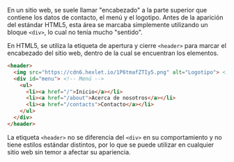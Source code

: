 En un sitio web, se suele llamar "encabezado" a la parte superior que contiene los datos de contacto, el menú y el logotipo. Antes de la aparición del estándar HTML5, esta área se marcaba simplemente utilizando un bloque `<div>`, lo cual no tenía mucho "sentido".

En HTML5, se utiliza la etiqueta de apertura y cierre `<header>` para marcar el encabezado del sitio web, dentro de la cual se encuentran los elementos.

```html
<header>
  <img src="https://cdn6.hexlet.io/1P6tmafZTIy5.png" alt="Logotipo"> <!-- Logotipo del sitio -->
  <div id="menu"> <!-- Menú -->
    <ul>
      <li><a href="/">Inicio</a></li>
      <li><a href="/about">Acerca de nosotros</a></li>
      <li><a href="/contacts">Contacto</a></li>
    </ul>
  </div>
</header>
```

La etiqueta `<header>` no se diferencia del `<div>` en su comportamiento y no tiene estilos estándar distintos, por lo que se puede utilizar en cualquier sitio web sin temor a afectar su apariencia.

